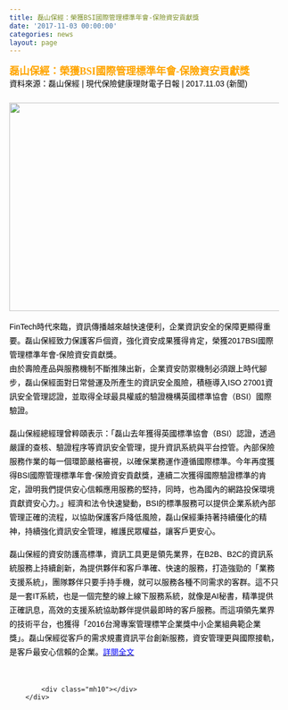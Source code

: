 ```yaml
---
title: 磊山保經：榮獲BSI國際管理標準年會-保險資安貢獻獎
date: '2017-11-03 00:00:00'
categories: news
layout: page
---
```


<div class="text">
			<div>
	<span style="color:#ffa500;"><span style="font-size:18px;"><span style="font-family: 新細明體, PMingLiU; font-weight: bold;">磊山保經：榮獲BSI國際管理標準年會-保險資安貢獻獎</span></span></span></div>
<div>
	<span style="color:#000000;"><span style="font-family: Arial, &quot;Microsoft JhengHei&quot;, sans-serif;">資料來源：磊山保經 | 現代保險健康理財電子日報 | 2017.11.03&nbsp;(新聞)</span></span></div>
<div class="news_detail_block1x2_col1_row6 txt3" style="font-size: 16px; margin-top: 25px; line-height: 25px; padding: 0px 20px 0px 0px; position: relative; min-height: 370px; color: rgb(0, 0, 0); font-family: Arial, &quot;Microsoft JhengHei&quot;, sans-serif;">
	<p>
		<img alt="" src="http://www.rmim.com.tw/inc/upload_imgs/1509679834.jpg" style="border: 0px; height: 373px; width: 500px;"></p>
	<p>
		<span style="font-size:14px;">FinTech時代來臨，資訊傳播越來越快速便利，企業資訊安全的保障更顯得重要。磊山保經致力保護客戶個資，強化資安成果獲得肯定，榮獲2017BSI國際管理標準年會-保險資安貢獻獎。<br>
		由於壽險產品與服務機制不斷推陳出新，企業資安防禦機制必須跟上時代腳步，磊山保經面對日常營運及所產生的資訊安全風險，積極導入ISO 27001資訊安全管理認證，並取得全球最具權威的驗證機構英國標準協會（BSI）國際驗證。</span></p>
	<p>
		<span style="font-size:14px;">磊山保經總經理曾粹頤表示：「磊山去年獲得英國標準協會（BSI）認證，透過嚴謹的查核、驗證程序等資訊安全管理，提升資訊系統與平台控管。內部保險服務作業的每一個環節嚴格審視，以確保業務運作遵循國際標準。今年再度獲得BSI國際管理標準年會-保險資安貢獻獎，連續二次獲得國際驗證標準的肯定，證明我們提供安心信賴應用服務的堅持，同時，也為國內的網路投保環境貢獻資安心力。」經濟和法令快速變動，BSI的標準服務可以提供企業系統內部管理正確的流程，以協助保護客戶降低風險，磊山保經秉持著持續優化的精神，持續強化資訊安全管理，維護民眾權益，讓客戶更安心。</span></p>
	<p>
		<span style="font-size:14px;">磊山保經的資安防護高標準，資訊工具更是領先業界，在B2B、B2C的資訊系統服務上持續創新，為提供夥伴和客戶準確、快速的服務，打造強勁的「業務支援系統」，團隊夥伴只要手持手機，就可以服務各種不同需求的客群。這不只是一套IT系統，也是一個完整的線上線下服務系統，就像是AI秘書，精準提供正確訊息，高效的支援系統協助夥伴提供最即時的客戶服務。而這項領先業界的技術平台，也獲得「2016台灣專案管理標竿企業獎中小企業組典範企業獎」。磊山保經從客戶的需求規畫資訊平台創新服務，資安管理更與國際接軌，是客戶最安心信賴的企業。<a href="http://www.rmim.com.tw/news-detail-17357_89161b89d739774cf89fae6bac7093466bbed0f3"><span style="color:#0000ff;">詳閱全文</span></a></span></p>
</div>
<div>
	&nbsp;</div>

			<div class="mh10"></div>
		</div>